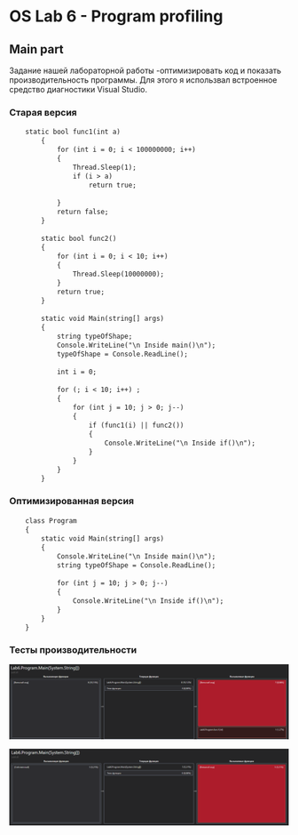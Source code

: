 # OS Lab 6 - Program profiling


## Main part


Задание нашей лабораторной работы -оптимизировать код и показать производительность программы. Для этого я использвал встроенное средство диагностики Visual Studio.


### Старая версия
```
    static bool func1(int a)
		{
			for (int i = 0; i < 100000000; i++)
			{
				Thread.Sleep(1);
				if (i > a)
					return true;

			}
			return false;
		}

        static bool func2()
        {
            for (int i = 0; i < 10; i++)
            {
                Thread.Sleep(10000000);
            }
            return true;
        }

		static void Main(string[] args)
        {
			string typeOfShape;
			Console.WriteLine("\n Inside main()\n");
			typeOfShape = Console.ReadLine();

			int i = 0;

			for (; i < 10; i++) ;
			{
				for (int j = 10; j > 0; j--)
				{
					if (func1(i) || func2())
					{
						Console.WriteLine("\n Inside if()\n");
					}
				}
			}
		}
```

### Оптимизированная версия

```
    class Program
    {
		static void Main(string[] args)
        {					
			Console.WriteLine("\n Inside main()\n");
			string typeOfShape = Console.ReadLine();
								
			for (int j = 10; j > 0; j--)
			{					
				Console.WriteLine("\n Inside if()\n");					
			}			
		}
    }
```

### Тесты производительности

![Результат](pictures/Result.PNG)

![Результат1](pictures/NewResult.PNG)
